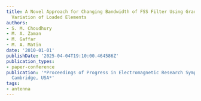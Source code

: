 ```yaml
---
title: A Novel Approach for Changing Bandwidth of FSS Filter Using Gradual Circumferential
  Variation of Loaded Elements
authors:
- S. M. Choudhury
- M. A. Zaman
- M. Gaffar
- M. A. Matin
date: '2010-01-01'
publishDate: '2025-04-04T19:10:00.464586Z'
publication_types:
- paper-conference
publication: '*Proceedings of Progress in Electromagnetic Research Symposium PIERS,
  Cambridge, USA*'
tags:
- antenna
---
```

